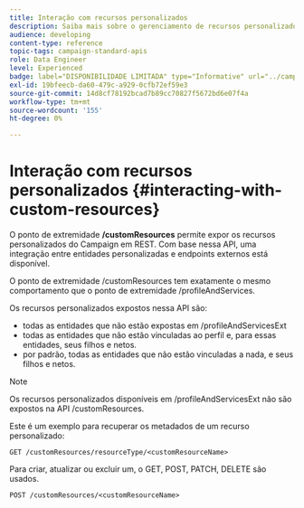 ```yaml
---
title: Interação com recursos personalizados
description: Saiba mais sobre o gerenciamento de recursos personalizados com APIs/
audience: developing
content-type: reference
topic-tags: campaign-standard-apis
role: Data Engineer
level: Experienced
badge: label="DISPONIBILIDADE LIMITADA" type="Informative" url="../campaign-standard-migration-home.md" tooltip="Restrito a usuários migrados do Campaign Standard"
exl-id: 19bfeecb-da60-479c-a929-0cfb72ef59e3
source-git-commit: 14d8cf78192bcad7b89cc70827f5672bd6e07f4a
workflow-type: tm+mt
source-wordcount: '155'
ht-degree: 0%

---
```


# Interação com recursos personalizados {#interacting-with-custom-resources}

O ponto de extremidade **/customResources** permite expor os recursos personalizados do Campaign em REST. Com base nessa API, uma integração entre entidades personalizadas e endpoints externos está disponível.

O ponto de extremidade /customResources tem exatamente o mesmo comportamento que o ponto de extremidade /profileAndServices.

Os recursos personalizados expostos nessa API são:

* todas as entidades que não estão expostas em /profileAndServicesExt
* todas as entidades que não estão vinculadas ao perfil e, para essas entidades, seus filhos e netos.
* por padrão, todas as entidades que não estão vinculadas a nada, e seus filhos e netos.

>[!NOTE]
>Os recursos personalizados disponíveis em /profileAndServicesExt não são expostos na API /customResources.


Este é um exemplo para recuperar os metadados de um recurso personalizado:

```
GET /customResources/resourceType/<customResourceName>
```

Para criar, atualizar ou excluir um, o GET, POST, PATCH, DELETE são usados.

```
POST /customResources/<customResourceName>
```
